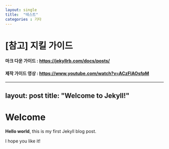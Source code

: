 ```yaml
---
layout: single
title:  "테스트"
categories : 기타
---
```


# [참고] 지킬 가이드
#### 마크 다운 가이드 : https://jekyllrb.com/docs/posts/
#### 제작 가이드 영상 : https://www.youtube.com/watch?v=ACzFIAOsfpM

---
layout: post
title:  "Welcome to Jekyll!"
---

# Welcome

**Hello world**, this is my first Jekyll blog post.

I hope you like it!
